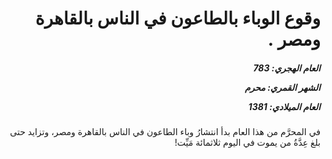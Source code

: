<h1 dir="rtl">وقوع الوباء بالطاعون في الناس بالقاهرة ومصر .</h1>

<h5 dir="rtl">العام الهجري:  783

الشهر القمري: محرم

العام الميلادي: 1381</h5>

<p dir="rtl">في المحرَّم من هذا العام بدأ انتشارُ وباء الطاعون في الناس بالقاهرة ومصر، وتزايد حتى بلغ عِدَّةُ من يموت في اليوم ثلاثمائة مَيِّت!</p></br>
